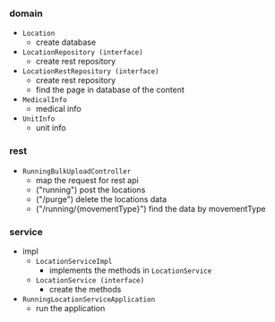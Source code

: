 ### domain
- ```Location```
  - create database
- ```LocationRepository (interface)```
  - create rest repository
- ```LocationRestRepository (interface)```
  - create rest repository
  - find the page in database of the content
- ```MedicalInfo```
  - medical info
- ```UnitInfo```
  - unit info
### rest
- ```RunningBulkUploadController```
  - map the request for rest api
  - ("running") post the locations
  - ("/purge") delete the locations data
  - ("/running/{movementType}") find the data by movementType
### service
- impl
  - ```LocationServiceImpl```
    - implements the methods in ```LocationService```
  - ```LocationService (interface)```
    - create the methods
- ```RunningLocationServiceApplication```
  - run the application


